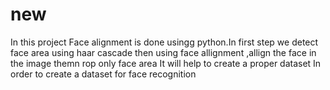 # new
In this project Face alignment is done usingg python.In first step we detect face area using haar cascade then using face allignment ,allign the face in the image themn rop only face area 
It will help to create a proper dataset In order to create a dataset for face recognition
